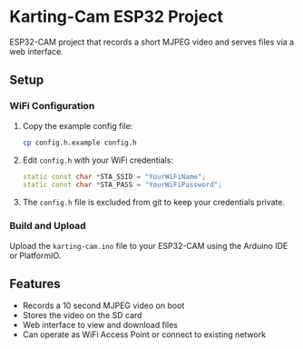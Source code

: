# Karting-Cam ESP32 Project

ESP32-CAM project that records a short MJPEG video and serves files via a web
interface.

## Setup

### WiFi Configuration

1. Copy the example config file:
   ```bash
   cp config.h.example config.h
   ```

2. Edit `config.h` with your WiFi credentials:
   ```cpp
   static const char *STA_SSID = "YourWiFiName";
   static const char *STA_PASS = "YourWiFiPassword";
   ```

3. The `config.h` file is excluded from git to keep your credentials private.

### Build and Upload

Upload the `karting-cam.ino` file to your ESP32-CAM using the Arduino IDE or PlatformIO.

## Features

- Records a 10&nbsp;second MJPEG video on boot
- Stores the video on the SD card
- Web interface to view and download files
- Can operate as WiFi Access Point or connect to existing network
